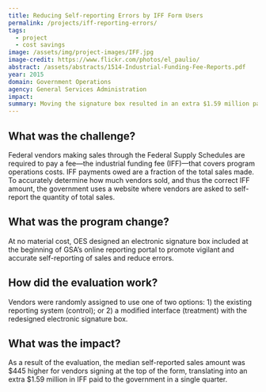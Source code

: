 ```yaml
---
title: Reducing Self-reporting Errors by IFF Form Users
permalink: /projects/iff-reporting-errors/
tags:
  - project
  - cost savings
image: /assets/img/project-images/IFF.jpg
image-credit: https://www.flickr.com/photos/el_paulio/
abstract: /assets/abstracts/1514-Industrial-Funding-Fee-Reports.pdf
year: 2015
domain: Government Operations
agency: General Services Administration
impact:
summary: Moving the signature box resulted in an extra $1.59 million paid to government by vendors.
---
```

## What was the challenge?

Federal vendors making sales through the Federal Supply Schedules are required to pay a fee—the industrial funding fee (IFF)—that covers program operations costs. IFF payments owed are a fraction of the total sales made. To accurately determine how much vendors sold, and thus the correct IFF amount, the government uses a website where vendors are asked to self-report the quantity of total sales. 

## What was the program change?

At no material cost, OES designed an electronic signature box included at the beginning of GSA’s online reporting portal to promote vigilant and accurate self-reporting of sales and reduce errors.

## How did the evaluation work?

Vendors were randomly assigned to use one of two options: 1) the existing reporting system (control); or 2) a modified interface (treatment) with the redesigned electronic signature box.

## What was the impact?

As a result of the evaluation, the median self-reported sales amount was $445 higher for vendors signing at the top of the form, translating into an extra $1.59 million in IFF paid to the government in a single quarter.
